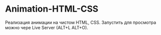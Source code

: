 # Animation-HTML-CSS
Реализация анимации на чистом HTML, CSS. Запустить для просмотра можно чере Live Server (ALT+L ALT+O).
